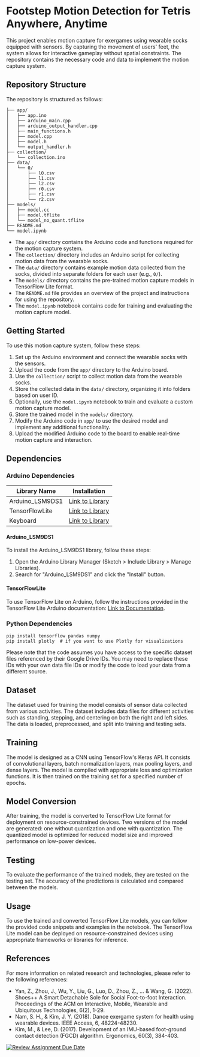 # Footstep Motion Detection for Tetris Anywhere, Anytime

This project enables motion capture for exergames using wearable socks equipped with sensors. By capturing the movement of users' feet, the system allows for interactive gameplay without spatial constraints. The repository contains the necessary code and data to implement the motion capture system.

## Repository Structure

The repository is structured as follows:

```
├── app/
│   ├── app.ino
│   ├── arduino_main.cpp
│   ├── arduino_output_handler.cpp
│   ├── main_functions.h
│   ├── model.cpp
│   ├── model.h
│   └── output_handler.h
├── collection/
│   └── collection.ino
├── data/
│   └── 0/
│       ├── l0.csv
│       ├── l1.csv
│       ├── l2.csv
│       ├── r0.csv
│       ├── r1.csv
│       └── r2.csv
├── models/
│   ├── model.cc
│   ├── model.tflite
│   └── model_no_quant.tflite
├── README.md
└── model.ipynb
```
- The `app/` directory contains the Arduino code and functions required for the motion capture system.
- The `collection/` directory includes an Arduino script for collecting motion data from the wearable socks.
- The `data/` directory contains example motion data collected from the socks, divided into separate folders for each user (e.g., `0/`).
- The `models/` directory contains the pre-trained motion capture models in TensorFlow Lite format.
- The `README.md` file provides an overview of the project and instructions for using the repository.
- The `model.ipynb` notebook contains code for training and evaluating the motion capture model.
## Getting Started

To use this motion capture system, follow these steps:

1. Set up the Arduino environment and connect the wearable socks with the sensors.
2. Upload the code from the `app/` directory to the Arduino board.
3. Use the `collection/` script to collect motion data from the wearable socks.
4. Store the collected data in the `data/` directory, organizing it into folders based on user ID.
5. Optionally, use the `model.ipynb` notebook to train and evaluate a custom motion capture model.
6. Store the trained model in the `models/` directory.
7. Modify the Arduino code in `app/` to use the desired model and implement any additional functionality.
8. Upload the modified Arduino code to the board to enable real-time motion capture and interaction.

## Dependencies

### Arduino Dependencies

| Library Name | Installation |
|--------------|--------------|
| Arduino_LSM9DS1 | [Link to Library](https://github.com/arduino-libraries/Arduino_LSM9DS1) |
| TensorFlowLite | [Link to Library](https://github.com/tensorflow/tflite-micro) |
| Keyboard | [Link to Library](https://www.arduino.cc/reference/en/libraries/keyboard/) |

#### Arduino_LSM9DS1

To install the Arduino_LSM9DS1 library, follow these steps:

1. Open the Arduino Library Manager (Sketch > Include Library > Manage Libraries).
2. Search for "Arduino_LSM9DS1" and click the "Install" button.

#### TensorFlowLite

To use TensorFlow Lite on Arduino, follow the instructions provided in the TensorFlow Lite Arduino documentation: [Link to Documentation](https://www.tensorflow.org/lite/microcontrollers/arduino).

### Python Dependencies
```
pip install tensorflow pandas numpy
pip install plotly  # if you want to use Plotly for visualizations
```

Please note that the code assumes you have access to the specific dataset files referenced by their Google Drive IDs. You may need to replace these IDs with your own data file IDs or modify the code to load your data from a different source.

## Dataset

The dataset used for training the model consists of sensor data collected from various activities. The dataset includes data files for different activities such as standing, stepping, and centering on both the right and left sides. The data is loaded, preprocessed, and split into training and testing sets.

## Training

The model is designed as a CNN using TensorFlow's Keras API. It consists of convolutional layers, batch normalization layers, max pooling layers, and dense layers. The model is compiled with appropriate loss and optimization functions. It is then trained on the training set for a specified number of epochs.

## Model Conversion

After training, the model is converted to TensorFlow Lite format for deployment on resource-constrained devices. Two versions of the model are generated: one without quantization and one with quantization. The quantized model is optimized for reduced model size and improved performance on low-power devices.

## Testing

To evaluate the performance of the trained models, they are tested on the testing set. The accuracy of the predictions is calculated and compared between the models.

## Usage

To use the trained and converted TensorFlow Lite models, you can follow the provided code snippets and examples in the notebook. The TensorFlow Lite model can be deployed on resource-constrained devices using appropriate frameworks or libraries for inference.

## References
For more information on related research and technologies, please refer to the following references:

- Yan, Z., Zhou, J., Wu, Y., Liu, G., Luo, D., Zhou, Z., ... & Wang, G. (2022). Shoes++ A Smart Detachable Sole for Social Foot-to-foot Interaction. Proceedings of the ACM on Interactive, Mobile, Wearable and Ubiquitous Technologies, 6(2), 1-29.
- Nam, S. H., & Kim, J. Y. (2018). Dance exergame system for health using wearable devices. IEEE Access, 6, 48224-48230.
- Kim, M., & Lee, D. (2017). Development of an IMU-based foot-ground contact detection (FGCD) algorithm. Ergonomics, 60(3), 384-403.

[![Review Assignment Due Date](https://classroom.github.com/assets/deadline-readme-button-24ddc0f5d75046c5622901739e7c5dd533143b0c8e959d652212380cedb1ea36.svg)](https://classroom.github.com/a/cZeLoKcq)
